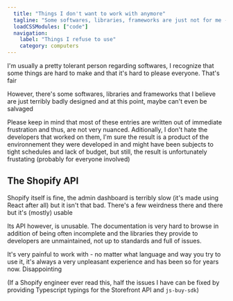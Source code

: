 ```yaml
---
  title: "Things I don't want to work with anymore"
  tagline: "Some softwares, libraries, frameworks are just not for me - and that's okay"
  loadCSSModules: ["code"]
  navigation:
    label: "Things I refuse to use"
    category: computers
---
```


I'm usually a pretty tolerant person regarding softwares, I recognize that some things are hard to make and that it's hard to please everyone. That's fair

However, there's some softwares, libraries and frameworks that I believe are just terribly badly designed and at this point, maybe can't even be salvaged

Please keep in mind that most of these entries are written out of immediate frustration and thus, are not very nuanced. Aditionally, I don't hate the developers that worked on them, I'm sure the result is a product of the environnement they were developed in and might have been subjects to tight schedules and lack of budget, but still, the result is unfortunately frustating (probably for everyone involved)

## The Shopify API

Shopify itself is fine, the admin dashboard is terribly slow (it's made using React after all) but it isn't that bad. There's a few weirdness there and there but it's (mostly) usable

Its API however, is unusable. The documentation is very hard to browse in addition of being often incomplete and the libraries they provide to developers are unmaintained, not up to standards and full of issues.

It's very painful to work with - no matter what language and way you try to use it, it's always a very unpleasant experience and has been so for years now. Disappointing

(If a Shopify engineer ever read this, half the issues I have can be fixed by providing Typescript typings for the Storefront API and `js-buy-sdk`)
